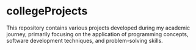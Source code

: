 # collegeProjects
This repository contains various projects developed during my academic journey, primarily focusing on the application of programming concepts, software development techniques, and problem-solving skills. 

